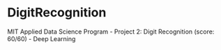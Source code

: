 # DigitRecognition
MIT Applied Data Science Program - Project 2: Digit Recognition (score: 60/60) - Deep Learning
